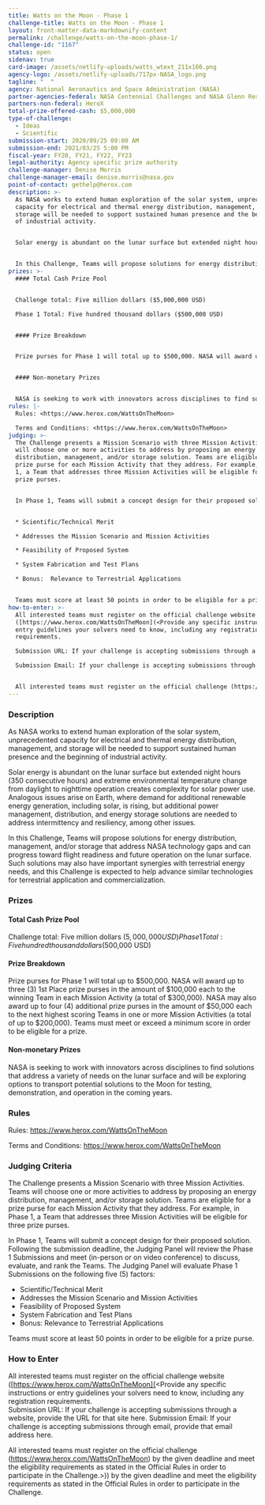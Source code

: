 ```yaml
---
title: Watts on the Moon - Phase 1
challenge-title: Watts on the Moon - Phase 1
layout: front-matter-data-markdownify-content
permalink: /challenge/watts-on-the-moon-phase-1/
challenge-id: "1167"
status: open
sidenav: true
card-image: /assets/netlify-uploads/watts_wtext_211x160.png
agency-logo: /assets/netlify-uploads/717px-NASA_logo.png
tagline: "  "
agency: National Aeronautics and Space Administration (NASA)
partner-agencies-federal: NASA Centennial Challenges and NASA Glenn Research Center
partners-non-federal: HeroX
total-prize-offered-cash: $5,000,000
type-of-challenge:
  - Ideas
  - Scientific
submission-start: 2020/09/25 09:00 AM
submission-end: 2021/03/25 5:00 PM
fiscal-year: FY20, FY21, FY22, FY23
legal-authority: Agency specific prize authority
challenge-manager: Denise Morris
challenge-manager-email: denise.morris@nasa.gov
point-of-contact: gethelp@herox.com
description: >-
  As NASA works to extend human exploration of the solar system, unprecedented
  capacity for electrical and thermal energy distribution, management, and
  storage will be needed to support sustained human presence and the beginning
  of industrial activity. 


  Solar energy is abundant on the lunar surface but extended night hours (350 consecutive hours) and extreme environmental temperature change from daylight to nighttime operation creates complexity for solar power use. Analogous issues arise on Earth, where demand for additional renewable energy generation, including solar, is rising, but additional power management, distribution, and energy storage solutions are needed to address intermittency and resiliency, among other issues. 


  In this Challenge, Teams will propose solutions for energy distribution, management, and/or storage that address NASA technology gaps and can progress toward flight readiness and future operation on the lunar surface. Such solutions may also have important synergies with terrestrial energy needs, and this Challenge is expected to help advance similar technologies for terrestrial application and commercialization.
prizes: >-
  #### Total Cash Prize Pool 


  Challenge total: Five million dollars ($5,000,000 USD) 

  Phase 1 Total: Five hundred thousand dollars ($500,000 USD)


  #### Prize Breakdown


  Prize purses for Phase 1 will total up to $500,000. NASA will award up to three (3) 1st Place prize purses in the amount of $100,000 each to the winning Team in each Mission Activity (a total of $300,000). NASA may also award up to four (4) additional prize purses in the amount of $50,000 each to the next highest scoring Teams in one or more Mission Activities (a total of up to $200,000). Teams must meet or exceed a minimum score in order to be eligible for a prize.


  #### Non-monetary Prizes


  NASA is seeking to work with innovators across disciplines to find solutions that address a variety of needs on the lunar surface and will be exploring options to transport potential solutions to the Moon for testing, demonstration, and operation in the coming years.
rules: |-
  Rules: <https://www.herox.com/WattsOnTheMoon>

  Terms and Conditions: <https://www.herox.com/WattsOnTheMoon>
judging: >-
  The Challenge presents a Mission Scenario with three Mission Activities. Teams
  will choose one or more activities to address by proposing an energy
  distribution, management, and/or storage solution. Teams are eligible for a
  prize purse for each Mission Activity that they address. For example, in Phase
  1, a Team that addresses three Mission Activities will be eligible for three
  prize purses.


  In Phase 1, Teams will submit a concept design for their proposed solution.  Following the submission deadline, the Judging Panel will review the Phase 1 Submissions and meet (in-person or on video conference) to discuss, evaluate, and rank the Teams. The Judging Panel will evaluate Phase 1 Submissions on the following five (5) factors:


  * Scientific/Technical Merit

  * Addresses the Mission Scenario and Mission Activities

  * Feasibility of Proposed System

  * System Fabrication and Test Plans

  * Bonus:  Relevance to Terrestrial Applications


  Teams must score at least 50 points in order to be eligible for a prize purse.
how-to-enter: >-
  All interested teams must register on the official challenge website
  ([https://www.herox.com/WattsOnTheMoon](<Provide any specific instructions or
  entry guidelines your solvers need to know, including any registration
  requirements.    

  Submission URL: If your challenge is accepting submissions through a website, provide the URL for that site here.

  Submission Email: If your challenge is accepting submissions through email, provide that email address here.


  All interested teams must register on the official challenge (https://www.herox.com/WattsOnTheMoon) by the given deadline and meet the eligibility requirements as stated in the Official Rules in order to participate in the Challenge.>)) by the given deadline and meet the eligibility requirements as stated in the Official Rules in order to participate in the Challenge.
---
```

### Description

As NASA works to extend human exploration of the solar system, unprecedented capacity for electrical and thermal energy distribution, management, and storage will be needed to support sustained human presence and the beginning of industrial activity. 

Solar energy is abundant on the lunar surface but extended night hours (350 consecutive hours) and extreme environmental temperature change from daylight to nighttime operation creates complexity for solar power use. Analogous issues arise on Earth, where demand for additional renewable energy generation, including solar, is rising, but additional power management, distribution, and energy storage solutions are needed to address intermittency and resiliency, among other issues. 

In this Challenge, Teams will propose solutions for energy distribution, management, and/or storage that address NASA technology gaps and can progress toward flight readiness and future operation on the lunar surface. Such solutions may also have important synergies with terrestrial energy needs, and this Challenge is expected to help advance similar technologies for terrestrial application and commercialization.

### Prizes

#### Total Cash Prize Pool 

Challenge total: Five million dollars ($5,000,000 USD) 
Phase 1 Total: Five hundred thousand dollars ($500,000 USD)

#### Prize Breakdown

Prize purses for Phase 1 will total up to $500,000. NASA will award up to three (3) 1st Place prize purses in the amount of $100,000 each to the winning Team in each Mission Activity (a total of $300,000). NASA may also award up to four (4) additional prize purses in the amount of $50,000 each to the next highest scoring Teams in one or more Mission Activities (a total of up to $200,000). Teams must meet or exceed a minimum score in order to be eligible for a prize.

#### Non-monetary Prizes

NASA is seeking to work with innovators across disciplines to find solutions that address a variety of needs on the lunar surface and will be exploring options to transport potential solutions to the Moon for testing, demonstration, and operation in the coming years.

### Rules

Rules: <https://www.herox.com/WattsOnTheMoon>

Terms and Conditions: <https://www.herox.com/WattsOnTheMoon>

### Judging Criteria

The Challenge presents a Mission Scenario with three Mission Activities. Teams will choose one or more activities to address by proposing an energy distribution, management, and/or storage solution. Teams are eligible for a prize purse for each Mission Activity that they address. For example, in Phase 1, a Team that addresses three Mission Activities will be eligible for three prize purses.

In Phase 1, Teams will submit a concept design for their proposed solution.  Following the submission deadline, the Judging Panel will review the Phase 1 Submissions and meet (in-person or on video conference) to discuss, evaluate, and rank the Teams. The Judging Panel will evaluate Phase 1 Submissions on the following five (5) factors:

* Scientific/Technical Merit
* Addresses the Mission Scenario and Mission Activities
* Feasibility of Proposed System
* System Fabrication and Test Plans
* Bonus:  Relevance to Terrestrial Applications

Teams must score at least 50 points in order to be eligible for a prize purse.

### How to Enter

All interested teams must register on the official challenge website ([https://www.herox.com/WattsOnTheMoon](<Provide any specific instructions or entry guidelines your solvers need to know, including any registration requirements.    
Submission URL: If your challenge is accepting submissions through a website, provide the URL for that site here.
Submission Email: If your challenge is accepting submissions through email, provide that email address here.

All interested teams must register on the official challenge (https://www.herox.com/WattsOnTheMoon) by the given deadline and meet the eligibility requirements as stated in the Official Rules in order to participate in the Challenge.>)) by the given deadline and meet the eligibility requirements as stated in the Official Rules in order to participate in the Challenge.